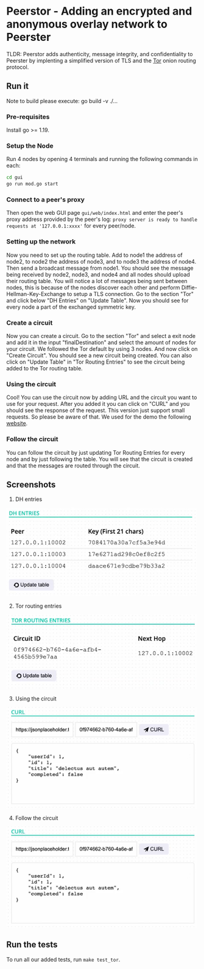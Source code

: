 # Peerstor - Adding an encrypted and anonymous overlay network to Peerster

TLDR: Peerstor adds authenticity, message integrity, and confidentiality to Peerster by implenting a simplified version of TLS and the [Tor](https://www.torproject.org/) onion routing protocol.

## Run it

Note to build please execute: go build -v ./...
### Pre-requisites
Install go >= 1.19.

### Setup the Node
Run 4 nodes by opening 4 terminals and running the following commands in each:

```sh
cd gui
go run mod.go start
```

### Connect to a peer's proxy
Then open the web GUI page `gui/web/index.html` and enter the peer's proxy
address provided by the peer's log: `proxy server is ready to handle requests at
'127.0.0.1:xxxx'` for every peer/node. 

### Setting up the network
Now you need to set up the routing table. Add to node1 the address of node2, to node2 the address of node3, and to node3 the address of node4. Then send a broadcast message from node1. You should see the message being received by node2, node3, and node4 and all nodes should upload their routing table. You will notice a lot of messages being sent between nodes, this is because of the nodes discover each other and perform Diffie-Hellman-Key-Exchange to setup a TLS connection. Go to the section "Tor" and click below "DH Entries" on "Update Table". Now you should see for every node a part of the exchanged symmetric key. 

### Create a circuit
Now you can create a circuit. Go to the section "Tor" and select a exit node and add it in the input "finalDestination" and select the amount of nodes for your circuit. We followed the Tor default by using 3 nodes. And now click on "Create Circuit". You should see a new circuit being created. You can also click on "Update Table" in "Tor Routing Entries" to see the circuit being added to the Tor routing table.

### Using the circuit
Cool! You can use the circuit now by adding URL and the circuit you want to use for your request. After you added it you can click on "CURL" and you should see the response of the request. This version just support small requests. So please be aware of that. We used for the demo the following [website](https://jsonplaceholder.typicode.com/todos/1).

### Follow the circuit
You can follow the circuit by just updating Tor Routing Entries for every node and by just following the table. You will see that the circuit is created and that the messages are routed through the circuit.

## Screenshots

1. DH entries

<img src="docs/assets/dhentries.png" width="500px">

2. Tor routing entries

<img src="docs/assets/torentries.png" width="500px">

3. Using the circuit

<img src="docs/assets/circuit.png" width="500px">

4. Follow the circuit
<img src="docs/assets/circuit.png" width="500px">

## Run the tests

To run all our added tests, run `make test_tor`.
